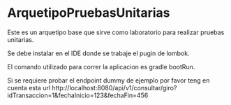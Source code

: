 # ArquetipoPruebasUnitarias

Este es un arquetipo base que sirve como laboratorio para realizar pruebas unitarias.

Se debe instalar en el IDE donde se trabaje el pugin de lombok.

El comando utilizado para correr la aplicacion es gradle bootRun.

Si se requiere probar el endpoint dummy de ejemplo por favor teng en cuenta esta url
http://localhost:8080/api/v1/consultar/giro?idTransaccion=1&fechaInicio=123&fechaFin=456

